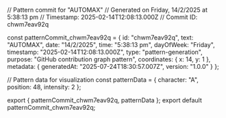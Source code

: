 // Pattern commit for "AUTOMAX"
// Generated on Friday, 14/2/2025 at 5:38:13 pm
// Timestamp: 2025-02-14T12:08:13.000Z
// Commit ID: chwm7eav92q

const patternCommit_chwm7eav92q = {
  id: "chwm7eav92q",
  text: "AUTOMAX",
  date: "14/2/2025",
  time: "5:38:13 pm",
  dayOfWeek: "Friday",
  timestamp: "2025-02-14T12:08:13.000Z",
  type: "pattern-generation",
  purpose: "GitHub contribution graph pattern",
  coordinates: {
    x: 14,
    y: 1
  },
  metadata: {
    generatedAt: "2025-07-24T18:30:57.007Z",
    version: "1.0.0"
  }
};

// Pattern data for visualization
const patternData = {
  character: "A",
  position: 48,
  intensity: 2
};

export { patternCommit_chwm7eav92q, patternData };
export default patternCommit_chwm7eav92q;

